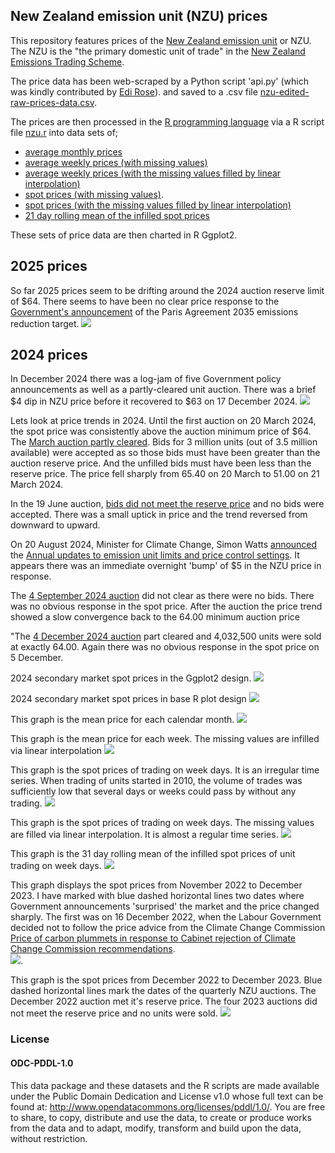 ## New Zealand emission unit (NZU) prices

This repository features prices of the [New Zealand emission unit](https://environment.govt.nz/what-government-is-doing/areas-of-work/climate-change/ets/nz-ets-market/where-to-buy-new-zealand-emissions-units) or NZU. The NZU is the "the primary domestic unit of trade" in the [New Zealand Emissions Trading Scheme](https://www.climatecommission.govt.nz/get-involved/new-content-page/what-is-the-nz-ets/). 

The price data has been web-scraped by a Python script 'api.py' (which was kindly contributed by [Edi Rose](https://github.com/edi-rose/)). and saved to a .csv file [nzu-edited-raw-prices-data.csv](https://github.com/theecanmole/NZ-emission-unit-prices/blob/main/nzu-edited-raw-prices-data.csv).

The prices are then processed in the [R programming language](https://www.r-project.org/) via a R script file [nzu.r](https://github.com/theecanmole/NZ-emission-unit-prices/blob/main/nzu.r) into data sets of;

* [average monthly prices](https://github.com/theecanmole/NZ-emission-unit-prices/blob/main/nzu-month-price.csv) 
* [average weekly prices (with missing values)](https://github.com/theecanmole/NZ-emission-unit-prices/blob/main/weeklymeanprice.csv) 
* [average weekly prices (with the missing values filled by linear interpolation)](https://github.com/theecanmole/NZ-emission-unit-prices/blob/main/weeklypricefilled.csv) 
* [spot prices (with missing values)](https://github.com/theecanmole/nz-emission-unit-prices/blob/main/spotprices.csv).
* [spot prices (with the missing values filled by linear interpolation)](spotpricesinfilled.csv)
* [21 day rolling mean of the infilled spot prices](spotrollmean31.csv)

These sets of price data are then charted in R Ggplot2. 
## 2025 prices
So far 2025 prices seem to be drifting around the 2024 auction reserve limit of $64. There seems to have been no clear price response to the [Government's announcement](https://www.beehive.govt.nz/release/setting-new-zealand%E2%80%99s-second-international-climate-target) of the Paris Agreement 2035 emissions reduction target.
![](spotprice2025-720by540.svg)

## 2024 prices

In December 2024 there was a log-jam of five Government policy announcements as well as a partly-cleared unit auction. There was a brief $4 dip in NZU price before it recovered to $63 on 17 December 2024.
![](NZU-spotpriceinfilled2024-720by540-ggplot-theme-bw.svg)

Lets look at price trends in 2024. Until the first auction on 20 March 2024, the spot price was consistently above the auction minimum price of $64. The [March auction partly cleared](https://www.etsauctions.govt.nz/public/auction_noticeboard/50). Bids for 3 million units (out of 3.5 million available) were accepted as so those bids must have been greater than the auction reserve price. And the unfilled bids must have been less than the reserve price. The price fell sharply from 65.40 on 20 March to 51.00 on 21 March 2024.

In the 19 June auction, [bids did not meet the reserve price](https://www.etsauctions.govt.nz/public/auction_noticeboard/52) and no bids were accepted. There was a small uptick in price and the trend reversed from downward to upward. 

On 20 August 2024, Minister for Climate Change, Simon Watts [announced](https://www.beehive.govt.nz/release/updated-settings-restore-ets-market-confidence) the [Annual updates to emission unit limits and price control settings](https://environment.govt.nz/what-government-is-doing/areas-of-work/climate-change/ets/nz-ets-market/annual-updates-to-emission-unit-limits-and-price-control-settings/). It appears there was  an immediate overnight 'bump' of $5 in the NZU price in response.

The [4 September 2024 auction](https://www.etsauctions.govt.nz/public/auction_noticeboard/54) did not clear as there were no bids. There was no obvious response in the spot price. After the auction the price trend showed a slow convergence back to the 64.00 minimum auction price

"The [4 December 2024 auction](https://www.etsauctions.govt.nz/public/auction_noticeboard/60) part cleared and 4,032,500 units were sold at exactly 64.00. Again there was no obvious response in the spot price on 5 December.

2024 secondary market spot prices in the Ggplot2 design.
![](NZU-auctions-2024-720by540-ggplot-theme-bw.svg)

2024 secondary market spot prices in base R plot design
![](spotprice2024c-720by540.svg)

This graph is the mean price for each calendar month.
![](NZU-monthprice-720by540-ggplot-theme-bw.svg)

This graph is the mean price for each week. The missing values are infilled via linear interpolation
![](NZU-weeklypriceYr-720by540-ggplot-theme-bw.svg)

This graph is the spot prices of trading on week days. It is an irregular time series. When trading of units started in 2010, the volume of trades was sufficiently low that several days or weeks could pass by without any trading. 
![](NZU-spotprice-720by540-ggplot-theme-bw.svg)

This graph is the spot prices of trading on week days. The missing values are filled via linear interpolation. It is almost a regular time series.
![](NZU-spotpriceinfilled-720by540-ggplot-theme-bw.svg)

This graph is the 31 day rolling mean of the infilled spot prices of unit trading on week days.
![](NZU-spotpriceinfilledrollingmean-720by540-ggplot-theme-bw.svg)

This graph displays the spot prices from November 2022 to December 2023. I have marked with blue dashed horizontal lines two dates where Government announcements 'surprised' the market and the price changed sharply. The first was on 16 December 2022, when the Labour Government decided not to follow the price advice from the Climate Change Commission [Price of carbon plummets in response to Cabinet rejection of Climate Change Commission recommendations](https://www.carbonnews.co.nz/story.asp?storyID=26749).  
![](NZU-spotprice2023-720by540-ggplot-theme-bw.svg).

This graph is the spot prices from December 2022 to December 2023. Blue dashed horizontal lines mark the dates of the quarterly NZU auctions. The December 2022 auction met it's reserve price. The four 2023 auctions did not meet the reserve price and no units were sold.
![](NZU-auctions-2023-720by540-ggplot-theme-bw.svg)

### License

#### ODC-PDDL-1.0

This data package and these datasets and the R scripts are made available under the Public Domain Dedication and License v1.0 whose full text can be found at: http://www.opendatacommons.org/licenses/pddl/1.0/. You are free to share, to copy, distribute and use the data, to create or produce works from the data and to adapt, modify, transform and build upon the data, without restriction.
